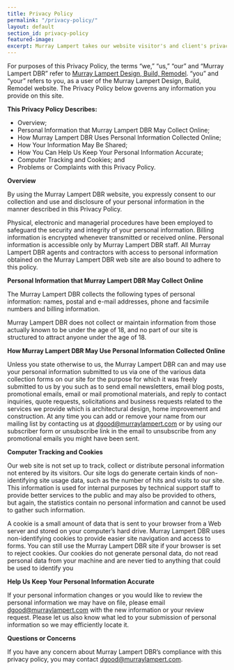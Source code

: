 ```yaml
---
title: Privacy Policy
permalink: "/privacy-policy/"
layout: default
section_id: privacy-policy
featured-image:
excerpt: Murray Lampert takes our website visitor's and client's privacy very seriously. Please review our privacy policy and let us know if you have any questions.
---
```


For purposes of this Privacy Policy, the terms “we,” “us,” “our” and “Murray Lampert DBR” refer to [Murray Lampert Design, Build, Remodel](/). “you” and “your” refers to you, as a user of the Murray Lampert Design, Build, Remodel website. The Privacy Policy below governs any information you provide on this site.

**This Privacy Policy Describes:**

- Overview;
- Personal Information that Murray Lampert DBR May Collect Online;
- How Murray Lampert DBR Uses Personal Information Collected Online;
- How Your Information May Be Shared;
- How You Can Help Us Keep Your Personal Information Accurate;
- Computer Tracking and Cookies; and
- Problems or Complaints with this Privacy Policy.

**Overview**

By using the Murray Lampert DBR website, you expressly consent to our collection and use and disclosure of your personal information in the manner described in this Privacy Policy.

Physical, electronic and managerial procedures have been employed to safeguard the security and integrity of your personal information. Billing information is encrypted whenever transmitted or received online. Personal information is accessible only by Murray Lampert DBR staff. All Murray Lampert DBR agents and contractors with access to personal information obtained on the Murray Lampert DBR web site are also bound to adhere to this policy.

**Personal Information that Murray Lampert DBR May Collect Online**

The Murray Lampert DBR collects the following types of personal information: names, postal and e-mail addresses, phone and facsimile numbers and billing information.

Murray Lampert DBR does not collect or maintain information from those actually known to be under the age of 18, and no part of our site is structured to attract anyone under the age of 18.

**How Murray Lampert DBR May Use Personal Information Collected Online**

Unless you state otherwise to us, the Murray Lampert DBR can and may use your personal information submitted to us via one of the various data collection forms on our site for the purpose for which it was freely submitted to us by you such as to send email newsletters, email blog posts, promotional emails, email or mail promotional materials, and reply to contact inquiries, quote requests, solicitations and business requests related to the services we provide which is architectural design, home improvement and construction. At any time you can add or remove your name from our mailing list by contacting us at <a href="mailto:dgood@murraylampert.com">dgood@murraylampert.com</a> or by using our subscriber form or unsubscribe link in the email to unsubscribe from any promotional emails you might have been sent.

**Computer Tracking and Cookies**

Our web site is not set up to track, collect or distribute personal information not entered by its visitors. Our site logs do generate certain kinds of non-identifying site usage data, such as the number of hits and visits to our site. This information is used for internal purposes by technical support staff to provide better services to the public and may also be provided to others, but again, the statistics contain no personal information and cannot be used to gather such information.

A cookie is a small amount of data that is sent to your browser from a Web server and stored on your computer’s hard drive. Murray Lampert DBR uses non-identifying cookies to provide easier site navigation and access to forms. You can still use the Murray Lampert DBR site if your browser is set to reject cookies. Our cookies do not generate personal data, do not read personal data from your machine and are never tied to anything that could be used to identify you

**Help Us Keep Your Personal Information Accurate**

If your personal information changes or you would like to review the personal information we may have on file, please email <a href="mailto:dgood@murraylampert.com">dgood@murraylampert.com</a> with the new information or your review request. Please let us also know what led to your submission of personal information so we may efficiently locate it.

**Questions or Concerns**

If you have any concern about Murray Lampert DBR’s compliance with this privacy policy, you may contact <a href="mailto:dgood@murraylampert.com">dgood@murraylampert.com</a>.
